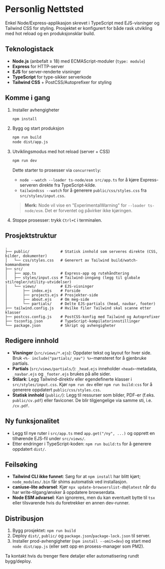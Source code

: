 # Personlig Nettsted

Enkel Node/Express-applikasjon skrevet i TypeScript med EJS-visninger og Tailwind CSS for styling. Prosjektet er konfigurert for både rask utvikling med hot reload og en produksjonsklar build.

## Teknologistack
- **Node.js** (anbefalt ≥ 18) med ECMAScript-moduler (`type: module`)
- **Express** for HTTP-server
- **EJS** for server-renderte visninger
- **TypeScript** for type-sikker serverkode
- **Tailwind CSS** + PostCSS/Autoprefixer for styling

## Komme i gang
1. Installer avhengigheter
   ```bash
   npm install
   ```
2. Bygg og start produksjon
   ```bash
   npm run build
   node dist/app.js
   ```
3. Utviklingsmodus med hot reload (server + CSS)
   ```bash
   npm run dev
   ```
   Dette starter to prosesser via `concurrently`:
   - `node --watch --loader ts-node/esm src/app.ts` for å kjøre Express-serveren direkte fra TypeScript-kilde.
   - `tailwindcss --watch` for å generere `public/css/styles.css` fra `src/styles/input.css`.

   > **Merk:** Node vil vise en "ExperimentalWarning" for `--loader ts-node/esm`. Det er forventet og påvirker ikke kjøringen.

4. Stoppe prosesser: trykk `Ctrl+C` i terminalen.

## Prosjektstruktur
```
.
├── public/              # Statisk innhold som serveres direkte (CSS, bilder, dokumenter)
│   └── css/styles.css   # Generert av Tailwind build/watch-kommandoene
├── src/
│   ├── app.ts           # Express-app og rutehåndtering
│   ├── styles/input.css # Tailwind-inngang (legg til globale stilregler/utility-utvidelser)
│   └── views/           # EJS-visninger
│       ├── index.ejs    # Forside
│       ├── projects.ejs # Prosjekter-side
│       ├── about.ejs    # Om meg-side
│       └── partials/    # Delte EJS-partials (head, navbar, footer)
├── tailwind.config.js   # Hvilke filer Tailwind skal scanne etter klasser
├── postcss.config.js    # PostCSS-konfig med Tailwind og Autoprefixer
├── tsconfig.json        # TypeScript-kompilatorinnstillinger
└── package.json         # Skript og avhengigheter
```

## Redigere innhold
- **Visninger** (`src/views/*.ejs`): Oppdater tekst og layout for hver side. Bruk `<%- include("partials/_nav") %>`-mønsteret for å gjenbruke partials.
- **Partials** (`src/views/partials/`): `_head.ejs` inneholder `<head>`-metadata, `_navbar.ejs` og `_footer.ejs` brukes på alle sider.
- **Stilark**: Legg Tailwind-direktiv eller egendefinerte klasser i `src/styles/input.css`. Kjør `npm run dev` eller `npm run build:css` for å generere oppdatert `public/css/styles.css`.
- **Statisk innhold** (`public/`): Legg til ressurser som bilder, PDF-er (f.eks. `public/cv.pdf`) eller faviconer. De blir tilgjengelige via samme sti, i.e. `/cv.pdf`.

## Ny funksjonalitet
- Legg til nye ruter i `src/app.ts` med `app.get("/ny", ...)` og opprett en tilhørende EJS-fil under `src/views/`.
- Etter endringer i TypeScript-koden: `npm run build:ts` for å generere oppdatert `dist/`.

## Feilsøking
- **Tailwind CLI ikke funnet**: Sørg for at `npm install` har blitt kjørt; `node_modules/.bin` får shims automatisk ved installasjon.
- **caniuse-lite advarsel**: Kjør `npx update-browserslist-db@latest` når du har write-tilgang/ønsker å oppdatere browserdata.
- **Node ESM advarsel**: Kan ignoreres, men du kan eventuelt bytte til `tsx` eller tilsvarende hvis du foretrekker en annen dev-runner.

## Distribusjon
1. Bygg prosjektet: `npm run build`
2. Deploy `dist/`, `public/` og `package.json`/`package-lock.json` til server.
3. Installer prod-avhengigheter (`npm install --omit=dev`) og start med `node dist/app.js` (eller sett opp en prosess-manager som PM2). 

Ta kontakt hvis du trenger flere detaljer eller automatisering rundt bygg/deploy.
